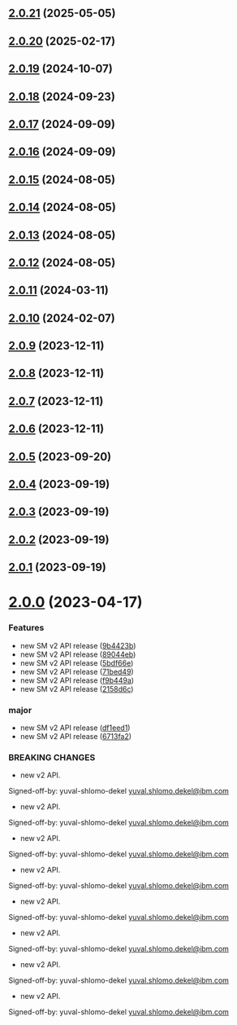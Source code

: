 ## [2.0.21](https://github.com/IBM/secrets-manager-java-sdk/compare/v2.0.20...v2.0.21) (2025-05-05)

## [2.0.20](https://github.com/IBM/secrets-manager-java-sdk/compare/v2.0.19...v2.0.20) (2025-02-17)

## [2.0.19](https://github.com/IBM/secrets-manager-java-sdk/compare/v2.0.18...v2.0.19) (2024-10-07)

## [2.0.18](https://github.com/IBM/secrets-manager-java-sdk/compare/v2.0.17...v2.0.18) (2024-09-23)

## [2.0.17](https://github.com/IBM/secrets-manager-java-sdk/compare/v2.0.16...v2.0.17) (2024-09-09)

## [2.0.16](https://github.com/IBM/secrets-manager-java-sdk/compare/v2.0.15...v2.0.16) (2024-09-09)

## [2.0.15](https://github.com/IBM/secrets-manager-java-sdk/compare/v2.0.14...v2.0.15) (2024-08-05)

## [2.0.14](https://github.com/IBM/secrets-manager-java-sdk/compare/v2.0.13...v2.0.14) (2024-08-05)

## [2.0.13](https://github.com/IBM/secrets-manager-java-sdk/compare/v2.0.12...v2.0.13) (2024-08-05)

## [2.0.12](https://github.com/IBM/secrets-manager-java-sdk/compare/v2.0.11...v2.0.12) (2024-08-05)

## [2.0.11](https://github.com/IBM/secrets-manager-java-sdk/compare/v2.0.10...v2.0.11) (2024-03-11)

## [2.0.10](https://github.com/IBM/secrets-manager-java-sdk/compare/v2.0.9...v2.0.10) (2024-02-07)

## [2.0.9](https://github.com/IBM/secrets-manager-java-sdk/compare/v2.0.8...v2.0.9) (2023-12-11)

## [2.0.8](https://github.com/IBM/secrets-manager-java-sdk/compare/v2.0.7...v2.0.8) (2023-12-11)

## [2.0.7](https://github.com/IBM/secrets-manager-java-sdk/compare/v2.0.6...v2.0.7) (2023-12-11)

## [2.0.6](https://github.com/IBM/secrets-manager-java-sdk/compare/v2.0.5...v2.0.6) (2023-12-11)

## [2.0.5](https://github.com/IBM/secrets-manager-java-sdk/compare/v2.0.4...v2.0.5) (2023-09-20)

## [2.0.4](https://github.com/IBM/secrets-manager-java-sdk/compare/v2.0.3...v2.0.4) (2023-09-19)

## [2.0.3](https://github.com/IBM/secrets-manager-java-sdk/compare/v2.0.2...v2.0.3) (2023-09-19)

## [2.0.2](https://github.com/IBM/secrets-manager-java-sdk/compare/v2.0.1...v2.0.2) (2023-09-19)

## [2.0.1](https://github.com/IBM/secrets-manager-java-sdk/compare/v2.0.0...v2.0.1) (2023-09-19)

# [2.0.0](https://github.com/IBM/secrets-manager-java-sdk/compare/v1.0.57...v2.0.0) (2023-04-17)


### Features

* new SM v2 API release ([9b4423b](https://github.com/IBM/secrets-manager-java-sdk/commit/9b4423b97d50334a597b153dffec290f400eeb37))
* new SM v2 API release ([89044eb](https://github.com/IBM/secrets-manager-java-sdk/commit/89044ebb6227ec3c34c5da9dbc60019dbab5472d))
* new SM v2 API release ([5bdf66e](https://github.com/IBM/secrets-manager-java-sdk/commit/5bdf66e11c07ceca114ee641d26142c404dababc))
* new SM v2 API release ([71bed49](https://github.com/IBM/secrets-manager-java-sdk/commit/71bed493e5db92a1a755f4eba42479077fe99834))
* new SM v2 API release ([f9b449a](https://github.com/IBM/secrets-manager-java-sdk/commit/f9b449ae63ff50d236f77020b91089cac08f6e2a))
* new SM v2 API release ([2158d6c](https://github.com/IBM/secrets-manager-java-sdk/commit/2158d6c641078cc80a523f4eb581fb0cafe6cbb2))


### major

* new SM v2 API release ([df1eed1](https://github.com/IBM/secrets-manager-java-sdk/commit/df1eed1f8dbf9672a7012a670f94368742189a1e))
* new SM v2 API release ([6713fa2](https://github.com/IBM/secrets-manager-java-sdk/commit/6713fa2cd74feef60b80bca22100bf9186420806))


### BREAKING CHANGES

* new v2 API.

Signed-off-by: yuval-shlomo-dekel <yuval.shlomo.dekel@ibm.com>
* new v2 API.

Signed-off-by: yuval-shlomo-dekel <yuval.shlomo.dekel@ibm.com>
* new v2 API.

Signed-off-by: yuval-shlomo-dekel <yuval.shlomo.dekel@ibm.com>
* new v2 API.

Signed-off-by: yuval-shlomo-dekel <yuval.shlomo.dekel@ibm.com>
* new v2 API.

Signed-off-by: yuval-shlomo-dekel <yuval.shlomo.dekel@ibm.com>
* new v2 API.

Signed-off-by: yuval-shlomo-dekel <yuval.shlomo.dekel@ibm.com>
* new v2 API.

Signed-off-by: yuval-shlomo-dekel <yuval.shlomo.dekel@ibm.com>
* new v2 API.

Signed-off-by: yuval-shlomo-dekel <yuval.shlomo.dekel@ibm.com>
